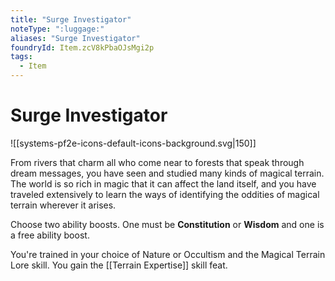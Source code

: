 ```yaml
---
title: "Surge Investigator"
noteType: ":luggage:"
aliases: "Surge Investigator"
foundryId: Item.zcV8kPbaOJsMgi2p
tags:
  - Item
---
```


# Surge Investigator
![[systems-pf2e-icons-default-icons-background.svg|150]]

From rivers that charm all who come near to forests that speak through dream messages, you have seen and studied many kinds of magical terrain. The world is so rich in magic that it can affect the land itself, and you have traveled extensively to learn the ways of identifying the oddities of magical terrain wherever it arises.

Choose two ability boosts. One must be **Constitution** or **Wisdom** and one is a free ability boost.

You're trained in your choice of Nature or Occultism and the Magical Terrain Lore skill. You gain the [[Terrain Expertise]] skill feat.
